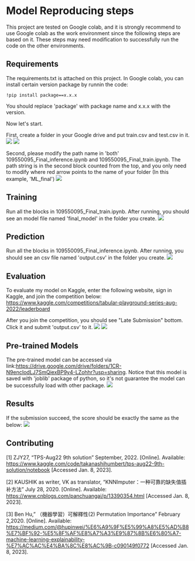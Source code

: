 # Model Reproducing steps

This project are tested on Google colab, and it is strongly recommend to use Google colab as the work environment since the following steps are based on it. These steps may need modification to successfully run the code on the other environments.

## Requirements

The requirements.txt is attached on this project. In Google colab, you can install certain version package by runnin the code:
```ddd
!pip install package==x.x.x
```
You should replace 'package' with package name and x.x.x with the version.

Now let's start.

First, create a folder in your Google drive and put train.csv and test.csv in it.
![](https://i.imgur.com/zCgEdle.jpg)
![](https://i.imgur.com/qcql2Qm.jpg)

Second, please modify the path name in 'both' 109550095_Final_inference.ipynb and 109550095_Final_train.ipynb. The path string is in the second block counted from the top, and you only need to modify where red arrow points to the name of your folder (In this example, 'ML_final')
![](https://i.imgur.com/Ddezz5n.jpg)

## Training

Run all the blocks in 109550095_Final_train.ipynb. After running, you should see an model file named 'final_model' in the folder you create.
![](https://i.imgur.com/yDGxAIy.jpg)

## Prediction

Run all the blocks in 109550095_Final_inference.ipynb. After running, you should see an csv file named 'output.csv' in the folder you create.
![](https://i.imgur.com/HLzfuHl.jpg)

## Evaluation

To evaluate my model on Kaggle, enter the following website, sign in Kaggle, and join the competition below:
https://www.kaggle.com/competitions/tabular-playground-series-aug-2022/leaderboard

After you join the competition, you should see "Late Submission" bottom. Click it and submit 'output.csv' to it.
![](https://i.imgur.com/QchSVOB.jpg)
![](https://i.imgur.com/gFZc2Ph.jpg)




## Pre-trained Models

The pre-trained model can be accessed via link:https://drive.google.com/drive/folders/1CR-N9encIodLJ7SmQiexBP9y4-LZohhr?usp=sharing. Notice that this model is saved with 'joblib' package of python, so it's not guarantee the model can be successfully load with other package.
![](https://i.imgur.com/g4m5wnp.jpg)

## Results

If the submission succeed, the score should be exactly the same as the below:
![](https://i.imgur.com/EyC8gZs.jpg)


## Contributing

[1] ZJY27, “TPS-Aug22 9th solution” September, 2022. [Online]. 
Available: https://www.kaggle.com/code/takanashihumbert/tps-aug22-9th-solution/notebook [Accessed Jan. 8, 2023].

[2] KAUSHIK as writer, VK as translator, “KNNImputer：一种可靠的缺失值插补方法” July 28, 2020. [Online].
Available: https://www.cnblogs.com/panchuangai/p/13390354.html [Accessed Jan. 8, 2023].

[3] Ben Hu,” （機器學習）可解釋性(2) Permutation Importance” February 2,2020. [Online].
Available: https://medium.com/@hupinwei/%E6%A9%9F%E5%99%A8%E5%AD%B8%E7%BF%92-%E5%8F%AF%E8%A7%A3%E9%87%8B%E6%80%A7-machine-learning-explainability-%E7%AC%AC%E4%BA%8C%E8%AC%9B-c090149f0772 [Accessed Jan. 8, 2023].